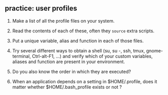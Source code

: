 ## practice: user profiles

1. Make a list of all the profile files on your system.

2. Read the contents of each of these, often they `source` extra
scripts.

3. Put a unique variable, alias and function in each of those files.

4. Try several different ways to obtain a shell (su, su -, ssh, tmux,
gnome-terminal, Ctrl-alt-F1, ...) and verify which of your custom
variables, aliases and function are present in your environment.

5. Do you also know the order in which they are executed?

6. When an application depends on a setting in \$HOME/.profile, does it
matter whether \$HOME/.bash_profile exists or not ?

